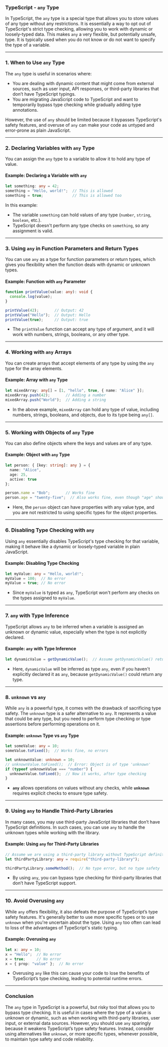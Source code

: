 ### TypeScript - `any` Type

In TypeScript, the `any` type is a special type that allows you to store values of any type without any restrictions. It is essentially a way to opt out of TypeScript's strict type checking, allowing you to work with dynamic or loosely-typed data. This makes `any` a very flexible, but potentially unsafe, type. It is typically used when you do not know or do not want to specify the type of a variable.

---

### 1. **When to Use `any` Type**

The `any` type is useful in scenarios where:
- You are dealing with dynamic content that might come from external sources, such as user input, API responses, or third-party libraries that don’t have TypeScript typings.
- You are migrating JavaScript code to TypeScript and want to temporarily bypass type checking while gradually adding type annotations.

However, the use of `any` should be limited because it bypasses TypeScript's safety features, and overuse of `any` can make your code as untyped and error-prone as plain JavaScript.

---

### 2. **Declaring Variables with `any` Type**

You can assign the `any` type to a variable to allow it to hold any type of value.

#### Example: Declaring a Variable with `any`

```typescript
let something: any = 42;
something = "Hello, world!";  // This is allowed
something = true;             // This is allowed too
```

In this example:
- The variable `something` can hold values of any type (`number`, `string`, `boolean`, etc.).
- TypeScript doesn't perform any type checks on `something`, so any assignment is valid.

---

### 3. **Using `any` in Function Parameters and Return Types**

You can use `any` as a type for function parameters or return types, which gives you flexibility when the function deals with dynamic or unknown types.

#### Example: Function with `any` Parameter

```typescript
function printValue(value: any): void {
  console.log(value);
}

printValue(42);       // Output: 42
printValue("Hello");  // Output: Hello
printValue(true);     // Output: true
```

- The `printValue` function can accept any type of argument, and it will work with numbers, strings, booleans, or any other type.

---

### 4. **Working with `any` Arrays**

You can create arrays that accept elements of any type by using the `any` type for the array elements.

#### Example: Array with `any` Type

```typescript
let mixedArray: any[] = [1, "hello", true, { name: "Alice" }];
mixedArray.push(42);       // Adding a number
mixedArray.push("World");  // Adding a string
```

- In the above example, `mixedArray` can hold any type of value, including numbers, strings, booleans, and objects, due to its type being `any[]`.

---

### 5. **Working with Objects of `any` Type**

You can also define objects where the keys and values are of any type.

#### Example: Object with `any` Type

```typescript
let person: { [key: string]: any } = {
  name: "Alice",
  age: 25,
  active: true
};

person.name = "Bob";       // Works fine
person.age = "twenty-five";  // Also works fine, even though "age" should be a number
```

- Here, the `person` object can have properties with any value type, and you are not restricted to using specific types for the object properties.

---

### 6. **Disabling Type Checking with `any`**

Using `any` essentially disables TypeScript's type checking for that variable, making it behave like a dynamic or loosely-typed variable in plain JavaScript.

#### Example: Disabling Type Checking

```typescript
let myValue: any = "Hello, world!";
myValue = 100;  // No error
myValue = true; // No error
```

- Since `myValue` is typed as `any`, TypeScript won't perform any checks on the types assigned to `myValue`.

---

### 7. **`any` with Type Inference**

TypeScript allows `any` to be inferred when a variable is assigned an unknown or dynamic value, especially when the type is not explicitly declared.

#### Example: `any` with Type Inference

```typescript
let dynamicValue = getDynamicValue();  // Assume getDynamicValue() returns any type
```

- Here, `dynamicValue` will be inferred as type `any`, even if you haven't explicitly declared it as `any`, because `getDynamicValue()` could return any type.

---

### 8. **`unknown` vs `any`**

While `any` is a powerful type, it comes with the drawback of sacrificing type safety. The `unknown` type is a safer alternative to `any`. It represents a value that could be any type, but you need to perform type checking or type assertions before performing operations on it.

#### Example: `unknown` Type vs `any` Type

```typescript
let someValue: any = 10;
someValue.toFixed();  // Works fine, no errors

let unknownValue: unknown = 10;
// unknownValue.toFixed();  // Error: Object is of type 'unknown'
if (typeof unknownValue === "number") {
  unknownValue.toFixed();  // Now it works, after type checking
}
```

- **`any`** allows operations on values without any checks, while **`unknown`** requires explicit checks to ensure type safety.

---

### 9. **Using `any` to Handle Third-Party Libraries**

In many cases, you may use third-party JavaScript libraries that don’t have TypeScript definitions. In such cases, you can use `any` to handle the unknown types while working with the library.

#### Example: Using `any` for Third-Party Libraries

```typescript
// Assume we are using a third-party library without TypeScript definitions
let thirdPartyLibrary: any = require("third-party-library");

thirdPartyLibrary.someMethod();  // No type error, but no type safety
```

- By using `any`, you can bypass type checking for third-party libraries that don’t have TypeScript support.

---

### 10. **Avoid Overusing `any`**

While `any` offers flexibility, it also defeats the purpose of TypeScript’s type safety features. It's generally better to use more specific types or to use `unknown` when you're uncertain about the type. Using `any` too often can lead to loss of the advantages of TypeScript's static typing.

#### Example: Overusing `any`

```typescript
let x: any = 10;
x = "Hello";  // No error
x = true;     // No error
x = { prop: "value" };  // No error
```

- Overusing `any` like this can cause your code to lose the benefits of TypeScript’s type checking, leading to potential runtime errors.

---

### Conclusion

The `any` type in TypeScript is a powerful, but risky tool that allows you to bypass type checking. It is useful in cases where the type of a value is unknown or dynamic, such as when working with third-party libraries, user input, or external data sources. However, you should use `any` sparingly because it weakens TypeScript’s type safety features. Instead, consider using alternatives like `unknown`, or more specific types, whenever possible, to maintain type safety and code reliability.
